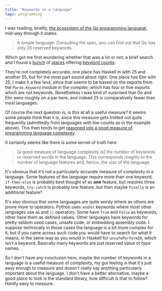 ```yaml
---
title: "Keywords in a language"
tags: programming
---
```


I was reading, briefly, [the ecosystem of the Go programming language](https://henvic.dev/posts/go/), mid-way through it states:

> A simple language: Consulting the spec, you can find out that Go has only 25 reserved keywords.

Which got me first wondering whether that was a lot or not, a brief search and I found a [bunch](https://stackoverflow.com/questions/4980766/reserved-keywords-count-by-programming-language) of [places](https://www.reddit.com/r/ProgrammerHumor/comments/6inj17/languages_by_number_of_keywords/) offering [keyword counts](https://github.com/leighmcculloch/keywords).

They're not completely accurate, one place has Haskell in with 25 and another 55, but for the most part sound about right. One place has Elm with 25, I make it a few less, since that seems to be based on the exports from the `Parse.Keyword` module in the compiler, which has four or five exports which are not keywords. Nonetheless I was kind of surprised that Go and Elm were roughly on a par here, and indeed 25 is comparatively fewer than most languages.

Of course the next question is, is this at all a useful measure? It seems some people think that it is, since this measure gets trotted out quite frequently (admittedly from languages with low counts as in the example above). This then tends to get [reasoned into a good measure of programming language complexity](https://richardeng.medium.com/how-to-measure-programming-language-complexity-afe4f7e75786).

It certainly seems like there is some kernel of truth here:

> [a good measure of language complexity is] the number of keywords or reserved words in the language. This corresponds roughly to the number of language features and, hence, the size of the language.

It's obvious that it's not a particularly *accurate* measure of complexity in a language. Some features of the language require more than one keyword, `if-then-else` is probably best thought of as **one** feature, but requires three keywords, `try-catch` is probably one feature, but then maybe `finally` is an additional feature?

It's also obvious that some languages are quite wordy where as others are prone more to operators. Python uses `and`/`or` keywords where most other languages use `&&` and `||` operators. Some have `True` and `False` as keywords, other have them as defined values. Other languages have keywords for pretty seldom used cases, unsafe code, or embedding assembly code. I suppose technically in those cases the language is a bit more complex for it, but if you came across such code you would have to search for what it means, in the same way as you would in Haskell for `unsafePerformIO`, which isn't a keyword. Basically many keywords are just reserved value or type names.

So I don't have any conclusion here, maybe the number of keywords in a language is a useful measure of complexity, my gut feeling is that it's just easy enough to measure and doesn't really say anything particularly important about the language. I don't have a better alternative, maybe a good place to look is the standard library, how difficult is that to follow? Hardly easy to measure.


